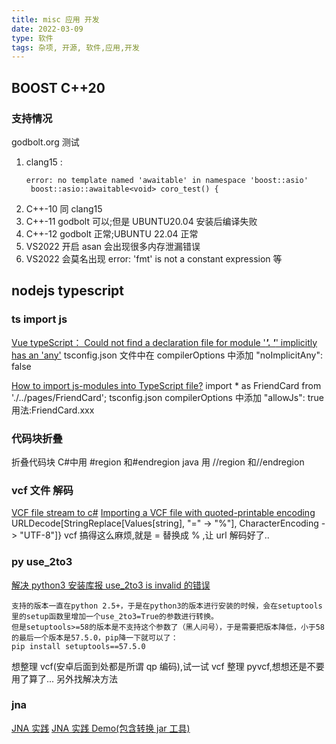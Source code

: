 ```yaml
---
title: misc 应用 开发
date: 2022-03-09
type: 软件
tags: 杂项, 开源, 软件,应用,开发
---
```


## BOOST C++20

### 支持情况

godbolt.org 测试

1. clang15 :
   ```dotnetcli
   error: no template named 'awaitable' in namespace 'boost::asio'
    boost::asio::awaitable<void> coro_test() {
   ```
2. C++-10 同 clang15
3. C++-11 godbolt 可以;但是 UBUNTU20.04 安装后编译失败
4. C++-12 godbolt 正常;UBUNTU 22.04 正常
5. VS2022 开启 asan 会出现很多内存泄漏错误
6. VS2022 会莫名出现 error: 'fmt' is not a constant expression 等

## nodejs typescript

### ts import js

[Vue typeScript： Could not find a declaration file for module '**_'. '_**' implicitly has an 'any'](https://www.jianshu.com/p/02c42fc1ee59)
tsconfig.json 文件中在 compilerOptions 中添加 "noImplicitAny": false

[How to import js-modules into TypeScript file?](https://stackoverflow.com/questions/41219542/how-to-import-js-modules-into-typescript-file)
import \* as FriendCard from './../pages/FriendCard';
tsconfig.json compilerOptions 中添加 "allowJs": true
用法:FriendCard.xxx

### 代码块折叠

折叠代码块 C#中用 #region 和#endregion java 用 //region 和//endregion

### vcf 文件 解码

[VCF file stream to c#](https://stackoverflow.com/questions/15946503/vcf-file-stream-to-c-sharp)
[Importing a VCF file with quoted-printable encoding](https://mathematica.stackexchange.com/questions/111637/importing-a-vcf-file-with-quoted-printable-encoding)
URLDecode[StringReplace[Values[string], "=" -> "%"], CharacterEncoding -> "UTF-8"]}
vcf 搞得这么麻烦,就是 = 替换成 % ,让 url 解码好了..

### py use_2to3

[解决 python3 安装库报 use_2to3 is invalid 的错误](https://blog.51cto.com/u_15127588/4351216)

```
支持的版本一直在python 2.5+，于是在python3的版本进行安装的时候，会在setuptools里的setup函数里增加一个use_2to3=True的参数进行转换。
但是setuptools>=58的版本是不支持这个参数了（黑人问号），于是需要把版本降低，小于58的最后一个版本是57.5.0，pip降一下就可以了：
pip install setuptools==57.5.0
```

想整理 vcf(安卓后面到处都是所谓 qp 编码),试一试 vcf 整理 pyvcf,想想还是不要用了算了... 另外找解决方法

### jna

[JNA 实践](https://www.cnblogs.com/blogs-of-lxl/p/11013139.html)
[JNA 实践 Demo(包含转换 jar 工具)](https://github.com/dragonforgithub/JnaDemo)
